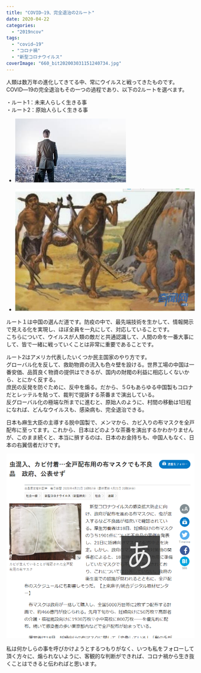 ```yaml
---
title: "COVID―19、完全退治の2ルート"
date: 2020-04-22
categories: 
  - "2019ncov"
tags: 
  - "covid―19"
  - "コロナ禍"
  - "新型コロナウイルス"
coverImage: "660_bit202003031151240734.jpg"
---
```


人類は数万年の進化してきてる中、常にウイルスと戦ってきたものです。COVID―19の完全退治もその一つの過程であり、以下の2ルートを選べます。

・ルート1：未来人らしく生きる事  
・ルート2：原始人らしく生きる事

- ![](images/images-1.jpg)
    
- ![](images/o0575039214338052434-1.jpg)
    

ルート１は中国の選んだ道です。防疫の中で、最先端技術を生かして、情報開示で見える化を実現し、ほぼ全員を一丸にして、対応していることです。  
こちらについて、ウイルスが人類の敵だと共通認識して、人間の命を一番大事にして、皆で一緒に戦っていくことは非常に重要であることです。

ルート2はアメリカ代表したいくつか民主国家のやり方です。  
グローバル化を反して、救助物資の流入も色々壁を設ける。世界工場の中国は一番安価、品質良く物資の提供はできるが、国内の財閥の利益に相応しくないから、とにかく反する。  
庶民の反発を防ぐために、反中を煽る。だから、５Gもあらゆる中国製もコロナだとレッテルを貼って、裁判で提訴する茶番まで演出している。  
反グローバル化の極端な所までに進むと、原始人のように、村間の移動は1日程になれば、どんなウイルスも、感染病も、完全退治できる。

日本も麻生大臣の主導する脱中国製で、メンマから、カビ入りの布マスクを全戸配布に至ってます。これから、日本はどのような茶番を演出するかわかりませんが、このまま続くと、本当に損するのは、日本のお金持ちも、中国人もなく、日本の右翼信者だけです。

![](images/SnapCrab_NoName_2020-4-22_10-0-56_No-00.png)

私は何かしらの事を呼びかけようとするつもりがなく、いつも私をフォローして頂く方々に、煽られないように、客観的な判断ができれば、コロナ禍から生き抜くことはできると伝わればと思います。

